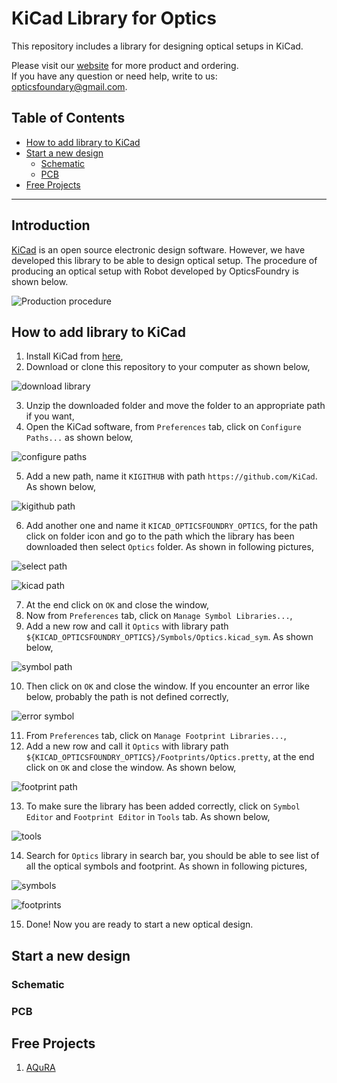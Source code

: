 # KiCad Library for Optics

This repository includes a library for designing optical setups in KiCad.

Please visit our [website](https://www.opticsfoundry.com/) for more product and ordering.  
If you have any question or need help, write to us: opticsfoundary@gmail.com.

## Table of Contents
- [How to add library to KiCad](#how-to-add-library-to-kiCad)
- [Start a new design](#start-a-new-design)
  - [Schematic](#schematic)
  - [PCB](#pcb)
- [Free Projects](#free-projects)

---

## Introduction

[KiCad](https://www.kicad.org/) is an open source electronic design software. However, we have developed this library to be able to design optical setup.
The procedure of producing an optical setup with Robot developed by OpticsFoundry is shown below.

![Production procedure](img/production-procedure.jpg)

## How to add library to KiCad

1. Install KiCad from [here](https://www.kicad.org/),
2. Download or clone this repository to your computer as shown below,

![download library](img/download-library.png)

3. Unzip the downloaded folder and move the folder to an appropriate path if you want,
4. Open the KiCad software, from `Preferences` tab, click on `Configure Paths...` as shown below,

![configure paths](img/configure-path.png)

5. Add a new path, name it `KIGITHUB` with path `https://github.com/KiCad`. As shown below,

![kigithub path](img/kigithub-path.png)

6. Add another one and name it `KICAD_OPTICSFOUNDRY_OPTICS`, for the path click on folder icon and go to the path which the library has been downloaded then select `Optics` folder. As shown in following pictures,

![select path](img/path-for-library.png)

![kicad path](img/kicad-library-path.png)

7. At the end click on `OK` and close the window,
8. Now from `Preferences` tab, click on `Manage Symbol Libraries...`,
9. Add a new row and call it `Optics` with library path `${KICAD_OPTICSFOUNDRY_OPTICS}/Symbols/Optics.kicad_sym`. As shown below,

![symbol path](img/symbol-library.png)

10. Then click on `OK` and close the window. If you encounter an error like below, probably the path is not defined correctly,

![error symbol](img/error.png)

11. From `Preferences` tab, click on `Manage Footprint Libraries...`,
12. Add a new row and call it `Optics` with library path `${KICAD_OPTICSFOUNDRY_OPTICS}/Footprints/Optics.pretty`, at the end click on `OK` and close the window. As shown below,

![footprint path](img/footprint-library.png)

13. To make sure the library has been added correctly, click on `Symbol Editor` and `Footprint Editor` in `Tools` tab. As shown below,

![tools](img/tools.png)

14. Search for `Optics` library in search bar, you should be able to see list of all the optical symbols and footprint. As shown in following pictures,

![symbols](img/symbol-items.png)

![footprints](img/footprint-items.png)

15. Done! Now you are ready to start a new optical design.

## Start a new design

### Schematic

### PCB

## Free Projects
1. [AQuRA](https://github.com/opticsfoundary/)
